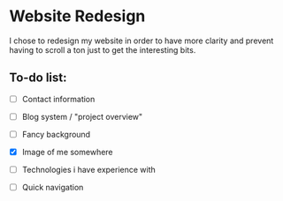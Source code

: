 # Website Redesign

I chose to redesign my website in order to have more clarity and prevent having to scroll a ton just to get the interesting bits.

## To-do list:

- [ ] Contact information

- [ ] Blog system / "project overview"

- [ ] Fancy background

- [x] Image of me somewhere

- [ ] Technologies i have experience with

- [ ] Quick navigation
